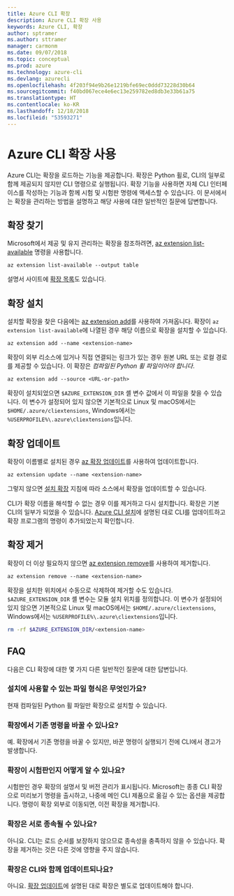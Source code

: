 ```yaml
---
title: Azure CLI 확장
description: Azure CLI 확장 사용
keywords: Azure CLI, 확장
author: sptramer
ms.author: sttramer
manager: carmonm
ms.date: 09/07/2018
ms.topic: conceptual
ms.prod: azure
ms.technology: azure-cli
ms.devlang: azurecli
ms.openlocfilehash: 4f203f94e9b26e1219bfe69ec0ddd73228d30b64
ms.sourcegitcommit: f40bd067ece4e6ec13e259782ed8db3e33b61a75
ms.translationtype: HT
ms.contentlocale: ko-KR
ms.lasthandoff: 12/18/2018
ms.locfileid: "53593271"
---
```

# <a name="use-extensions-with-azure-cli"></a>Azure CLI 확장 사용 

Azure CLI는 확장을 로드하는 기능을 제공합니다. 확장은 Python 휠로, CLI의 일부로 함께 제공되지 않지만 CLI 명령으로 실행됩니다.
확장 기능을 사용하면 자체 CLI 인터페이스를 작성하는 기능과 함께 시험 및 시험판 명령에 액세스할 수 있습니다. 이 문서에서는 확장을 관리하는 방법을 설명하고 해당 사용에 대한 일반적인 질문에 답변합니다.

## <a name="find-extensions"></a>확장 찾기

Microsoft에서 제공 및 유지 관리하는 확장을 참조하려면, [az extension list-available](/cli/azure/extension#az-extension-list-available) 명령을 사용합니다.

```azurecli-interactive
az extension list-available --output table
```

설명서 사이트에 [확장 목록](azure-cli-extensions-list.md)도 있습니다.

## <a name="install-extensions"></a>확장 설치

설치할 확장을 찾은 다음에는 [az extension add](https://docs.microsoft.com/cli/azure/extension#az-extension-add)를 사용하여 가져옵니다. 확장이 `az extension list-available`에 나열된 경우 해당 이름으로 확장을 설치할 수 있습니다.

```azurecli-interactive
az extension add --name <extension-name>
```

확장이 외부 리소스에 있거나 직접 연결되는 링크가 있는 경우 원본 URL 또는 로컬 경로를 제공할 수 있습니다. 이 확장은 _컴파일된 Python 휠 파일이어야 합니다_.

```azurecli-interactive
az extension add --source <URL-or-path>
```

확장이 설치되었으면 `$AZURE_EXTENSION_DIR` 셸 변수 값에서 이 파일을 찾을 수 있습니다. 이 변수가 설정되어 있지 않으면 기본적으로 Linux 및 macOS에서는 `$HOME/.azure/cliextensions`, Windows에서는 `%USERPROFILE%\.azure\cliextensions`입니다.

## <a name="update-extensions"></a>확장 업데이트

확장이 이름별로 설치된 경우 [az 확장 업데이트](https://docs.microsoft.com/cli/azure/extension#az-extension-update)를 사용하여 업데이트합니다.

```azurecli-interactive
az extension update --name <extension-name>
```

그렇지 않으면 [설치 확장](#install-extensions) 지침에 따라 소스에서 확장을 업데이트할 수 있습니다.

CLI가 확장 이름을 해석할 수 없는 경우 이를 제거하고 다시 설치합니다. 확장은 기본 CLI의 일부가 되었을 수 있습니다.
[Azure CLI 설치](install-azure-cli.md)에 설명된 대로 CLI를 업데이트하고 확장 프로그램의 명령이 추가되었는지 확인합니다.

## <a name="uninstall-extensions"></a>확장 제거

확장이 더 이상 필요하지 않으면 [az extension remove](https://docs.microsoft.com/cli/azure/extension#az-extension-remove)를 사용하여 제거합니다.

```azurecli-interactive
az extension remove --name <extension-name>
```

확장을 설치한 위치에서 수동으로 삭제하여 제거할 수도 있습니다. `$AZURE_EXTENSION_DIR` 셸 변수는 모듈 설치 위치를 정의합니다.
이 변수가 설정되어 있지 않으면 기본적으로 Linux 및 macOS에서는 `$HOME/.azure/cliextensions`, Windows에서는 `%USERPROFILE%\.azure\cliextensions`입니다.

```bash
rm -rf $AZURE_EXTENSION_DIR/<extension-name>
```

## <a name="faq"></a>FAQ

다음은 CLI 확장에 대한 몇 가지 다른 일반적인 질문에 대한 답변입니다.

### <a name="what-file-formats-are-allowed-for-installation"></a>설치에 사용할 수 있는 파일 형식은 무엇인가요?

현재 컴파일된 Python 휠 파일만 확장으로 설치할 수 있습니다.

### <a name="can-extensions-replace-existing-commands"></a>확장에서 기존 명령을 바꿀 수 있나요?

예. 확장에서 기존 명령을 바꿀 수 있지만, 바꾼 명령이 실행되기 전에 CLI에서 경고가 발생합니다.

### <a name="how-can-i-tell-if-an-extension-is-in-pre-release"></a>확장이 시험판인지 어떻게 알 수 있나요?

시험판인 경우 확장의 설명서 및 버전 관리가 표시됩니다. Microsoft는 종종 CLI 확장으로 미리보기 명령을 출시하고, 나중에 메인 CLI 제품으로 옮길 수 있는 옵션을 제공합니다. 명령이 확장 외부로 이동되면, 이전 확장을 제거합니다. 

### <a name="can-extensions-depend-upon-each-other"></a>확장은 서로 종속될 수 있나요?

 아니요. CLI는 로드 순서를 보장하지 않으므로 종속성을 충족하지 않을 수 있습니다. 확장을 제거하는 것은 다른 것에 영향을 주지 않습니다.

### <a name="are-extensions-updated-along-with-the-cli"></a>확장은 CLI와 함께 업데이트되나요?

 아니요. [확장 업데이트](#update-extensions)에 설명된 대로 확장은 별도로 업데이트해야 합니다.
